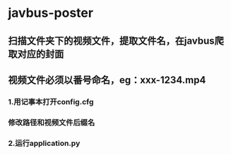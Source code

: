 # javbus-poster
## 扫描文件夹下的视频文件，提取文件名，在javbus爬取对应的封面
## 视频文件必须以番号命名，eg：xxx-1234.mp4



### 1.用记事本打开config.cfg
###  修改路径和视频文件后缀名
### 2.运行application.py

